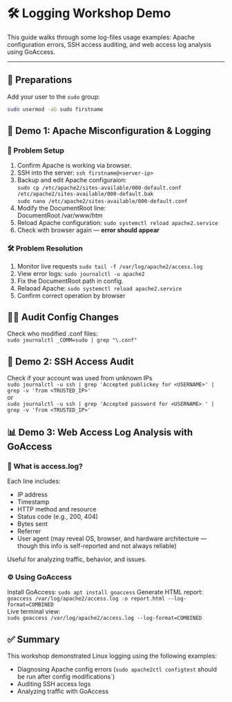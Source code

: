 
# 🛠️ Logging Workshop Demo

This guide walks through some log-files usage examples: Apache configuration errors, SSH access auditing, and web access log analysis using GoAccess.

---

## 🔧 Preparations

Add your user to the `sudo` group:

```bash
sudo usermod -aG sudo firstname
```


## 🧪 Demo 1: Apache Misconfiguration & Logging
### 🐣 Problem Setup  
1. Confirm Apache is working via browser.
2. SSH into the server:
   `ssh firstname@<server-ip>`
3. Backup and edit Apache configuraion:  
`sudo cp /etc/apache2/sites-available/000-default.conf /etc/apache2/sites-available/000-default.bak`  
`sudo nano /etc/apache2/sites-available/000-default.conf`
4. Modify the DocumentRoot line:  
DocumentRoot /var/www/htm
5. Reload Apache configuration: `sudo systemctl reload apache2.service`
6. Check with browser again — **error should appear**

### 🛠️ Problem Resolution  
1. Monitor live requests
`sudo tail -f /var/log/apache2/access.log`
2. View error logs: `sudo journalctl -u apache2`
3. Fix the DocumentRoot path in config.
4. Relaoad Apache: `sudo systemctl reload apache2.service`
5. Confirm correct operation by browser


## 🕵️‍♂️ Audit Config Changes  
Check who modified .conf files:   
`sudo journalctl _COMM=sudo | grep "\.conf"`  

## 🔐 Demo 2: SSH Access Audit  
Check if your account was used from unknown IPs  
`sudo journalctl -u ssh | grep 'Accepted publickey for <USERNAME>' | grep -v 'from <TRUSTED_IP>'`  
or   
`sudo journalctl -u ssh | grep 'Accepted password for <USERNAME> ' | grep -v 'from <TRUSTED_IP>'`  

## 📊 Demo 3: Web Access Log Analysis with GoAccess  
### 📁 What is access.log?  
Each line includes:  
* IP address
* Timestamp
* HTTP method and resource
* Status code (e.g., 200, 404)
* Bytes sent
* Referrer
* User agent (may reveal OS, browser, and hardware architecture — though this info is self-reported and not always reliable)  
 

Useful for analyzing traffic, behavior, and issues.  

### ⚙️ Using GoAccess  
Install GoAccess: `sudo apt install goaccess` 
Generate HTML report: 
`goaccess /var/log/apache2/access.log -o report.html --log-format=COMBINED`  
Live terminal view:  
`sudo goaccess /var/log/apache2/access.log --log-format=COMBINED`

## ✅ Summary  
This workshop demonstrated Linux logging using the following examples:
* Diagnosing Apache config errors (`sudo apache2ctl configtest` should be run after config modifications`)
* Auditing SSH access logs
* Analyzing traffic with GoAccess
  
